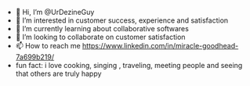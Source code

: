 - 👋 Hi, I’m @UrDezineGuy
- 👀 I’m interested in customer success, experience and satisfaction 
- 🌱 I’m currently learning about collaborative softwares 
- 💞️ I’m looking to collaborate on customer satisfaction
- 📫 How to reach me https://www.linkedin.com/in/miracle-goodhead-7a699b219/
- fun fact: i love cooking, singing , traveling, meeting people and seeing that others are truly happy
<!---
UrDezineGuy/UrDezineGuy is a ✨ special ✨ repository because its `README.md` (this file) appears on your GitHub profile.
You can click the Preview link to take a look at your changes.
--->
